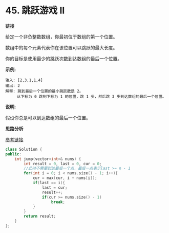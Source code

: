 # 45. 跳跃游戏 II

[链接](https://leetcode-cn.com/problems/jump-game-ii/description/)

给定一个非负整数数组，你最初位于数组的第一个位置。

数组中的每个元素代表你在该位置可以跳跃的最大长度。

你的目标是使用最少的跳跃次数到达数组的最后一个位置。

**示例:**

```
输入: [2,3,1,1,4]
输出: 2
解释: 跳到最后一个位置的最小跳跃数是 2。
     从下标为 0 跳到下标为 1 的位置，跳 1 步，然后跳 3 步到达数组的最后一个位置。
```

**说明:**

假设你总是可以到达数组的最后一个位置。

**思路分析**

[参考链接](https://www.cnblogs.com/grandyang/p/4373533.html)

```C++
class Solution {
public:
    int jump(vector<int>& nums) {
        int result = 0, last = 0, cur = 0;
        //此时不需要到达最后一个点，最后一点表示last >= n - 1
        for(int i = 0; i < nums.size() - 1; i++){
            cur = max(cur, i + nums[i]);
            if(last == i){
                last = cur;
                result++;
                if(cur >= nums.size() - 1)
                    break;
            }
        }
        return result;
    }
};
```

